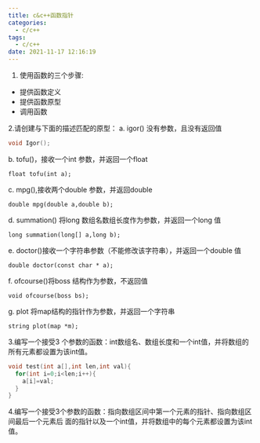 ```yaml
---
title: c&c++函数指针
categories:
  - c/c++
tags:
  - c/c++
date: 2021-11-17 12:16:19
---
```


1. 使用函数的三个步骤:
- 提供函数定义
- 提供函数原型
- 调用函数

2.请创建与下面的描述匹配的原型：
a. igor() 没有参数，且没有返回值
```c++
void Igor();
```
b. tofu()，接收一个int 参数，并返回一个float
```
float tofu(int a);

```
c. mpg(),接收两个double 参数，并返回double

```
double mpg(double a,double b);
```
d. summation() 将long 数组名数组长度作为参数，并返回一个long 值
```
long summation(long[] a,long b);
```
e. doctor()接收一个字符串参数（不能修改该字符串），并返回一个double 值
```
double doctor(const char * a);

```
f. ofcourse()将boss 结构作为参数，不返回值

```
void ofcourse(boss bs);
```
g. plot 将map结构的指针作为参数，并返回一个字符串

```
string plot(map *m);
```

3.编写一个接受3 个参数的函数：int数组名、数组长度和一个int值，并将数组的所有元素都设置为该int值。

```c++
void test(int a[],int len,int val){
  for(int i=0;i<len;i++){
    a[i]=val;
  }
}
```

4.编写一个接受3个参数的函数：指向数组区间中第一个元素的指针、指向数组区间最后一个元素后 面的指针以及一个int值，并将数组中的每个元素都设置为该int值。

```


```